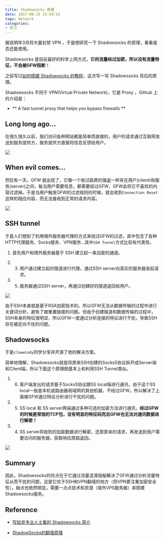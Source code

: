 ```yaml
---
title: Shadowsocks 原理
date: 2017-08-25 15:59:14
tags: Network
categories: 
- 学习
---
```


据说明年3月将大量封禁 VPN ，于是想研究一下 Shadowsocks 的原理，看看是否还能使用。

<!-- more -->

Shadowsocks 是目前最好的科学上网方式，**它的流量经过加密，所以没有流量特征，不会被GFW阻断**！

之前写过[如何搭建 Shadowsocks 的教程](https://pengshiqi.github.io/2016/09/21/build-shadowsocks-VPN/)，这次写一写 Shadowsocks 背后的原理。

Shadowsocks 不同于 VPN(Virtual Private Network)，它是 Proxy ，Github 上的介绍是： 

* ** A fast tunnel proxy that helps you bypass firewalls ** 

## Long long ago...

在很久很久以前，我们访问各种网站都是简单而直接的，用户的请求通过互联网发送到服务提供方，服务提供方直接将信息反馈给用户。

<img src="shadowsocks2.png" style="zoom:100%" />

## When evil comes...

然后有一天，GFW 就出现了，它像一个收过路费的强盗一样夹在用户(client)和服务(server)之间，每当用户需要信息，都需要经过GFW，GFW会将它不喜欢的内容过滤掉。于是当用户触发GFW的过滤规则的时候，就会收到`Connection Reset`这样的相应内容，而无法接收到正常的请求内容。

<img src="shadowsocks3.png" style="zoom:100%" />


## SSH tunnel

于是人们想到了利用境外服务器代理的方式来绕过GFW的过滤，其中包含了各种HTTP代理服务、Socks服务、VPN服务...其中`SSH Tunnel`方式比较有代表性。

1) 首先用户和境外服务器基于 SSH 建立起一条加密的通道。

2) 3) 用户通过建立起的隧道进行代理，通过SSH server向真实的服务器发起请求。

4) 5) 服务器通过SSH server，再通过创建好的隧道返回给用户。

<img src="shadowsocks4.png" style="zoom:100%" />

由于SSH本身就是基于RSA加密技术的，所以GFW无法从数据传输的过程中进行关键词分析，避免了被重置链接的问题。但由于创建隧道和数据传输的过程中，SSH本身的特征很明显，所以GFW一度通过分析连接的特征进行干扰，导致SSH存在被定向干扰的问题。

## Shadowsocks

于是`clowwindy`同学分享并开源了他的解决方案。

简单地理解，Shadowsocks就是将原来SSH创建的Socks5协议拆开成Server端和Client端，所以下面这个原理图基本上和利用SSH Tunnel类似。

1) 6) 客户端发出的请求基于Socks5协议跟SS local端进行通讯，由于这个SS local一般是本机或路由器局域网的其他机器，不经过GFW，所以解决了上面被GFW通过特征分析进行干扰的问题。

2) 5) SS local 和 SS server两端通过多种可选的加密方法进行通讯，**经过GFW的时候是常规的TCP包，没有明显的特征码而且GFW也无法对通讯数据进行解密！**

3) 4) SS server将收到的加密数据进行解密，还原原来的请求，再发送到用户需要访问的服务器，获取响应原路返回。

<img src="shadowsocks5.png" style="zoom:100%" />

## Summary

因此，Shadowsocks的优点在于它通过流量混淆隐秘解决了GFW通过分析流量特征从而干扰的问题，这是它优于SSH和VPN翻墙的地方（但VPN更注重加密安全性）。缺点也依然明显，需要一点点技术和资源（墙外VPS服务器）来搭建Shadowsocks服务。

## Reference

* [写给非专业人士看的 Shadowsocks 简介](https://vc2tea.com/whats-shadowsocks/)

* [ShadowSocks的翻墙原理](https://tumutanzi.com/archives/13005)
